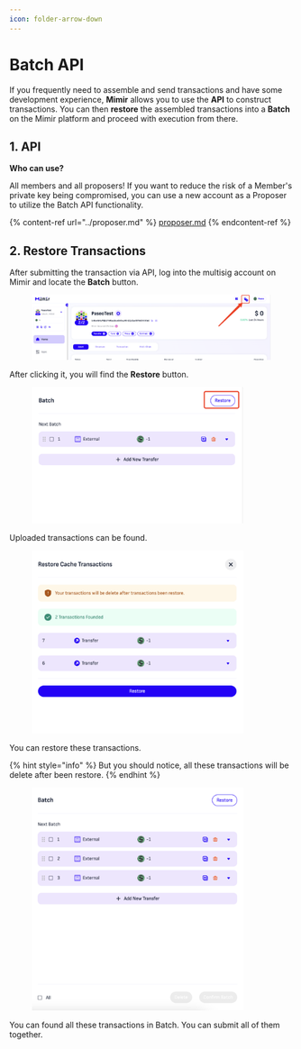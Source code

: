 ```yaml
---
icon: folder-arrow-down
---
```


# Batch API

If you frequently need to assemble and send transactions and have some development experience, **Mimir** allows you to use the **API** to construct transactions. You can then **restore** the assembled transactions into a **Batch** on the Mimir platform and proceed with execution from there.

## 1. API





**Who can use?**

All members and all proposers! If you want to reduce the risk of a Member's private key being compromised, you can use a new account as a Proposer to utilize the Batch API functionality.

{% content-ref url="../proposer.md" %}
[proposer.md](../proposer.md)
{% endcontent-ref %}

## 2. Restore Transactions

After submitting the transaction via API, log into the multisig account on Mimir and locate the **Batch** button.

<figure><img src="../.gitbook/assets/image.png" alt=""><figcaption></figcaption></figure>

After clicking it, you will find the **Restore** button.

<figure><img src="../.gitbook/assets/image (1).png" alt="" width="375"><figcaption></figcaption></figure>

Uploaded transactions can be found.

<figure><img src="../.gitbook/assets/image (2).png" alt="" width="375"><figcaption></figcaption></figure>

You can restore these transactions.&#x20;

{% hint style="info" %}
But you should notice, all these transactions will be delete after been restore.
{% endhint %}

<figure><img src="../.gitbook/assets/image (3).png" alt="" width="375"><figcaption></figcaption></figure>

You can found all these transactions in Batch. You can submit all of them together.
